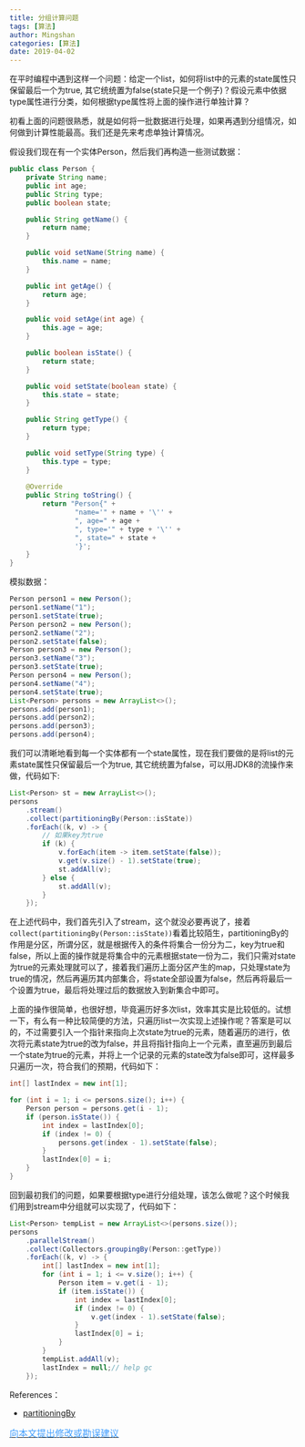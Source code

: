 ```yaml
---
title: 分组计算问题
tags: [算法]
author: Mingshan
categories: [算法]
date: 2019-04-02
---
```


在平时编程中遇到这样一个问题：给定一个list，如何将list中的元素的state属性只保留最后一个为true, 其它统统置为false(state只是一个例子)？假设元素中依据type属性进行分类，如何根据type属性将上面的操作进行单独计算？

<!-- more -->

初看上面的问题很熟悉，就是如何将一批数据进行处理，如果再遇到分组情况，如何做到计算性能最高。我们还是先来考虑单独计算情况。

假设我们现在有一个实体Person，然后我们再构造一些测试数据：

```Java
public class Person {
    private String name;
    public int age;
    public String type;
    public boolean state;

    public String getName() {
        return name;
    }

    public void setName(String name) {
        this.name = name;
    }

    public int getAge() {
        return age;
    }

    public void setAge(int age) {
        this.age = age;
    }

    public boolean isState() {
        return state;
    }

    public void setState(boolean state) {
        this.state = state;
    }

    public String getType() {
        return type;
    }

    public void setType(String type) {
        this.type = type;
    }
    
    @Override
    public String toString() {
        return "Person{" +
                "name='" + name + '\'' +
                ", age=" + age +
                ", type='" + type + '\'' +
                ", state=" + state +
                '}';
    }
}
```

模拟数据：

```Java
Person person1 = new Person();
person1.setName("1");
person1.setState(true);
Person person2 = new Person();
person2.setName("2");
person2.setState(false);
Person person3 = new Person();
person3.setName("3");
person3.setState(true);
Person person4 = new Person();
person4.setName("4");
person4.setState(true);
List<Person> persons = new ArrayList<>();
persons.add(person1);
persons.add(person2);
persons.add(person3);
persons.add(person4);
```

我们可以清晰地看到每一个实体都有一个state属性，现在我们要做的是将list的元素state属性只保留最后一个为true, 其它统统置为false，可以用JDK8的流操作来做，代码如下:


```Java
List<Person> st = new ArrayList<>();
persons
    .stream()
    .collect(partitioningBy(Person::isState))
    .forEach((k, v) -> {
        // 如果key为true
        if (k) {
            v.forEach(item -> item.setState(false));
            v.get(v.size() - 1).setState(true);
            st.addAll(v);
        } else {
            st.addAll(v);
        }
    });
```

在上述代码中，我们首先引入了stream，这个就没必要再说了，接着`collect(partitioningBy(Person::isState))`看着比较陌生，partitioningBy的作用是分区，所谓分区，就是根据传入的条件将集合一份分为二，key为true和false，所以上面的操作就是将集合中的元素根据state一份为二，我们只需对state为true的元素处理就可以了，接着我们遍历上面分区产生的map，只处理state为true的情况，然后再遍历其内部集合，将state全部设置为false，然后再将最后一个设置为true，最后将处理过后的数据放入到新集合中即可。


上面的操作很简单，也很好想，毕竟遍历好多次list，效率其实是比较低的。试想一下，有么有一种比较简便的方法，只遍历list一次实现上述操作呢？答案是可以的，不过需要引入一个指针来指向上次state为true的元素，随着遍历的进行，依次将元素state为true的改为false，并且将指针指向上一个元素，直至遍历到最后一个state为true的元素，并将上一个记录的元素的state改为false即可，这样最多只遍历一次，符合我们的预期，代码如下：

```Java
int[] lastIndex = new int[1];

for (int i = 1; i <= persons.size(); i++) {
    Person person = persons.get(i - 1);
    if (person.isState()) {
        int index = lastIndex[0];
        if (index != 0) {
            persons.get(index - 1).setState(false);
        }
        lastIndex[0] = i;
    }
}
```

回到最初我们的问题，如果要根据type进行分组处理，该怎么做呢？这个时候我们用到stream中分组就可以实现了，代码如下：

```Java
List<Person> tempList = new ArrayList<>(persons.size());
persons
    .parallelStream()
    .collect(Collectors.groupingBy(Person::getType))
    .forEach((k, v) -> {
        int[] lastIndex = new int[1];
        for (int i = 1; i <= v.size(); i++) {
            Person item = v.get(i - 1);
            if (item.isState()) {
                int index = lastIndex[0];
                if (index != 0) {
                    v.get(index - 1).setState(false);
                }
                lastIndex[0] = i;
            }
        }
        tempList.addAll(v);
        lastIndex = null;// help gc
    });
```

References：

- [partitioningBy](https://docs.oracle.com/en/java/javase/11/docs/api/java.base/java/util/stream/Collectors.html#partitioningBy(java.util.function.Predicate))


[<font size=3 color="#409EFF">向本文提出修改或勘误建议</font>](https://github.com/mstao/mstao.github.io/blob/hexo/source/_posts/groupby-calculate.md)
